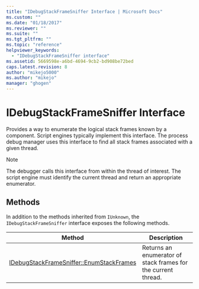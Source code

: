 ```yaml
---
title: "IDebugStackFrameSniffer Interface | Microsoft Docs"
ms.custom: ""
ms.date: "01/18/2017"
ms.reviewer: ""
ms.suite: ""
ms.tgt_pltfrm: ""
ms.topic: "reference"
helpviewer_keywords: 
  - "IDebugStackFrameSniffer interface"
ms.assetid: 5669598e-a6bd-4694-9cb2-bd908be72bed
caps.latest.revision: 8
author: "mikejo5000"
ms.author: "mikejo"
manager: "ghogen"
---
```

# IDebugStackFrameSniffer Interface
Provides a way to enumerate the logical stack frames known by a component. Script engines typically implement this interface. The process debug manager uses this interface to find all stack frames associated with a given thread.  
  
> [!NOTE]
>  The debugger calls this interface from within the thread of interest. The script engine must identify the current thread and return an appropriate enumerator.  
  
## Methods  
 In addition to the methods inherited from `IUnknown`, the `IDebugStackFrameSniffer` interface exposes the following methods.  
  
|Method|Description|  
|------------|-----------------|  
|[IDebugStackFrameSniffer::EnumStackFrames](../../winscript/reference/idebugstackframesniffer-enumstackframes.md)|Returns an enumerator of stack frames for the current thread.|